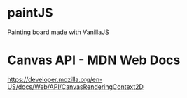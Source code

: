 # paintJS 

Painting board made with VanillaJS

# Canvas API - MDN Web Docs 

https://developer.mozilla.org/en-US/docs/Web/API/CanvasRenderingContext2D

